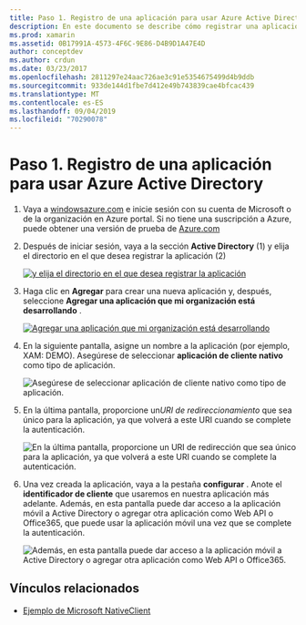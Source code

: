 ```yaml
---
title: Paso 1. Registro de una aplicación para usar Azure Active Directory
description: En este documento se describe cómo registrar una aplicación de Azure con Azure Active Directory para que los clientes móviles puedan acceder de forma segura a ella.
ms.prod: xamarin
ms.assetid: 0B17991A-4573-4F6C-9E86-D4B9D1A47E4D
author: conceptdev
ms.author: crdun
ms.date: 03/23/2017
ms.openlocfilehash: 2811297e24aac726ae3c91e5354675499d4b9ddb
ms.sourcegitcommit: 933de144d1fbe7d412e49b743839cae4bfcac439
ms.translationtype: MT
ms.contentlocale: es-ES
ms.lasthandoff: 09/04/2019
ms.locfileid: "70290078"
---
```

# <a name="step-1-register-an-app-to-use-azure-active-directory"></a>Paso 1. Registro de una aplicación para usar Azure Active Directory

1. Vaya a [windowsazure.com](https://manage.windowsazure.com) e inicie sesión con su cuenta de Microsoft o de la organización en Azure portal. Si no tiene una suscripción a Azure, puede obtener una versión de prueba de [Azure.com](https://www.azure.com)

2. Después de iniciar sesión, vaya a la sección **Active Directory** (1) y elija el directorio en el que desea registrar la aplicación (2)

   [![](register-images/01.-active-directory-in-azure-portal-sml.jpg "y elija el directorio en el que desea registrar la aplicación")](register-images/01.-active-directory-in-azure-portal.jpg#lightbox)

3. Haga clic en **Agregar** para crear una nueva aplicación y, después, seleccione **Agregar una aplicación que mi organización está desarrollando** .

   [![](register-images/02.-add-new-application-sml.jpg "Agregar una aplicación que mi organización está desarrollando")](register-images/02.-add-new-application.jpg#lightbox)

4. En la siguiente pantalla, asigne un nombre a la aplicación (por ejemplo, XAM: DEMO).
   Asegúrese de seleccionar **aplicación de cliente nativo** como tipo de aplicación.

   ![](register-images/03.-app-name.jpg "Asegúrese de seleccionar aplicación de cliente nativo como tipo de aplicación.")

5. En la última pantalla, proporcione un*URI de redireccionamiento* que sea único para la aplicación, ya que volverá a este URI cuando se complete la autenticación.

   ![](register-images/04.-app-redirect.jpg "En la última pantalla, proporcione un URI de redirección que sea único para la aplicación, ya que volverá a este URI cuando se complete la autenticación.")

6. Una vez creada la aplicación, vaya a la pestaña **configurar** . Anote el **identificador de cliente** que usaremos en nuestra aplicación más adelante. Además, en esta pantalla puede dar acceso a la aplicación móvil a Active Directory o agregar otra aplicación como Web API o Office365, que puede usar la aplicación móvil una vez que se complete la autenticación.

   ![](register-images/05.-configure.jpg "Además, en esta pantalla puede dar acceso a la aplicación móvil a Active Directory o agregar otra aplicación como Web API o Office365.")



## <a name="related-links"></a>Vínculos relacionados

- [Ejemplo de Microsoft NativeClient](https://github.com/AzureADSamples/NativeClient-MultiTarget-DotNet)
